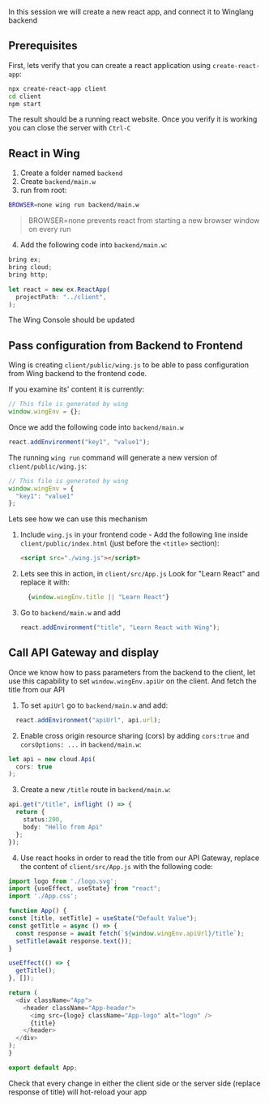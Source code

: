 In this session we will create a new react app, and connect it to Winglang backend

## Prerequisites

First, lets verify that you can create a react application using `create-react-app`:
```sh
npx create-react-app client
cd client
npm start
```

The result should be a running react website.
Once you verify it is working you can close the server with `Ctrl-C`

## React in Wing

1. Create a folder named `backend`
2. Create `backend/main.w`
3. run from root: 
  ```sh 
  BROWSER=none wing run backend/main.w
  ```
> BROWSER=none prevents react from starting a new browser window on every run
    
4. Add the following code into `backend/main.w`:
```ts
bring ex;
bring cloud;
bring http;

let react = new ex.ReactApp(
  projectPath: "../client",
);
```
  The Wing Console should be updated


## Pass configuration from Backend to Frontend

Wing is creating `client/public/wing.js` to be able to pass configuration from Wing backend to 
the frontend code. 

If you examine its' content it is currently:
```js
// This file is generated by wing
window.wingEnv = {};
```

Once we add the following code into `backend/main.w`
```ts
react.addEnvironment("key1", "value1");
```

The running `wing run` command will generate a new version of `client/public/wing.js`:
```js
// This file is generated by wing
window.wingEnv = {
  "key1": "value1"
};
```

Lets see how we can use this mechanism

1. Include `wing.js` in your frontend code - Add the following line inside `client/public/index.html`  (just before the `<title>` section):
     ```html 
     <script src="./wing.js"></script>
     ```
2. Lets see this in action, in  `client/src/App.js` Look for "Learn React" and replace it with:
   ```js
     {window.wingEnv.title || "Learn React"}
   ```
3. Go to `backend/main.w` and add
   ```ts
   react.addEnvironment("title", "Learn React with Wing");
   ```
  
## Call API Gateway and display 

Once we know how to pass parameters from the backend to the client, let use this capability to 
set `window.wingEnv.apiUr` on the client. And fetch the title from our API 
1. To set `apiUrl` go to `backend/main.w` and add:
```ts
  react.addEnvironment("apiUrl", api.url);
```
2. Enable cross origin resource sharing (cors) by adding `cors:true` and `corsOptions: ...` in `backend/main.w`: 
```ts
let api = new cloud.Api(
  cors: true
);
```
3. Create a new `/title` route in `backend/main.w`: 
```ts
api.get("/title", inflight () => {
  return {
    status:200,
    body: "Hello from Api"
  };
});
```
4. Use react hooks in order to read the title from our API Gateway, replace the content of `client/src/App.js` with the following code:
  ```js
import logo from './logo.svg';
import {useEffect, useState} from "react";
import './App.css';

function App() {
  const [title, setTitle] = useState("Default Value");
  const getTitle = async () => {
    const response = await fetch(`${window.wingEnv.apiUrl}/title`);
    setTitle(await response.text());  
  }
  
  useEffect(() => {
    getTitle();
  }, []);
  
  return (
    <div className="App">
      <header className="App-header">
        <img src={logo} className="App-logo" alt="logo" />
        {title}
      </header>
    </div>
  );
}

export default App;
```

Check that every change in either the client side or the server side (replace response of title) will hot-reload your app

